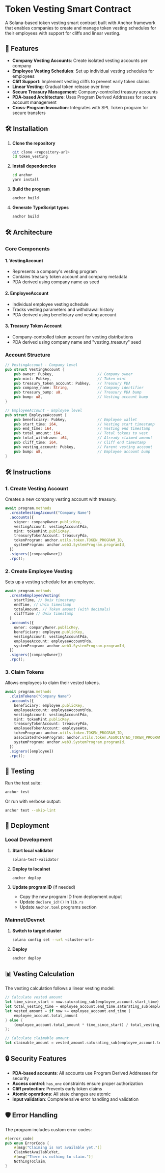 # Token Vesting Smart Contract

A Solana-based token vesting smart contract built with Anchor framework that enables companies to create and manage token vesting schedules for their employees with support for cliffs and linear vesting.

## 🚀 Features

- **Company Vesting Accounts**: Create isolated vesting accounts per company
- **Employee Vesting Schedules**: Set up individual vesting schedules for employees
- **Cliff Support**: Implement vesting cliffs to prevent early token claims
- **Linear Vesting**: Gradual token release over time
- **Secure Treasury Management**: Company-controlled treasury accounts
- **PDA-based Architecture**: Uses Program Derived Addresses for secure account management
- **Cross-Program Invocation**: Integrates with SPL Token program for secure transfers

## 🛠️ Installation

1. **Clone the repository**

   ```bash
   git clone <repository-url>
   cd token_vesting
   ```

2. **Install dependencies**

   ```bash
   cd anchor
   yarn install
   ```

3. **Build the program**

   ```bash
   anchor build
   ```

4. **Generate TypeScript types**
   ```bash
   anchor build
   ```

## 🛠️ Architecture

### Core Components

#### 1. **VestingAccount**

- Represents a company's vesting program
- Contains treasury token account and company metadata
- PDA derived using company name as seed

#### 2. **EmployeeAccount**

- Individual employee vesting schedule
- Tracks vesting parameters and withdrawal history
- PDA derived using beneficiary and vesting account

#### 3. **Treasury Token Account**

- Company-controlled token account for vesting distributions
- PDA derived using company name and "vesting_treasury" seed

### Account Structure

```rust
// VestingAccount - Company level
pub struct VestingAccount {
    pub owner: Pubkey,                    // Company owner
    pub mint: Pubkey,                     // Token mint
    pub treasury_token_account: Pubkey,   // Treasury PDA
    pub company_name: String,             // Company identifier
    pub treasury_bump: u8,                // Treasury PDA bump
    pub bump: u8,                         // Vesting account bump
}

// EmployeeAccount - Employee level
pub struct EmployeeAccount {
    pub beneficiary: Pubkey,              // Employee wallet
    pub start_time: i64,                  // Vesting start timestamp
    pub end_time: i64,                    // Vesting end timestamp
    pub total_amount: i64,                // Total tokens to vest
    pub total_withdrawn: i64,             // Already claimed amount
    pub cliff_time: i64,                  // Cliff end timestamp
    pub vesting_account: Pubkey,          // Parent vesting account
    pub bump: u8,                         // Employee account bump
}
```

## 🛠️ Instructions

### 1. Create Vesting Account

Creates a new company vesting account with treasury.

```typescript
await program.methods
  .createVestingAccount("Company Name")
  .accounts({
    signer: companyOwner.publicKey,
    vestingAccount: vestingAccountPda,
    mint: tokenMint.publicKey,
    treasuryTokenAccount: treasuryPda,
    tokenProgram: anchor.utils.token.TOKEN_PROGRAM_ID,
    systemProgram: anchor.web3.SystemProgram.programId,
  })
  .signers([companyOwner])
  .rpc();
```

### 2. Create Employee Vesting

Sets up a vesting schedule for an employee.

```typescript
await program.methods
  .createEmployeeVesting(
    startTime, // Unix timestamp
    endTime, // Unix timestamp
    totalAmount, // Token amount (with decimals)
    cliffTime // Unix timestamp
  )
  .accounts({
    owner: companyOwner.publicKey,
    beneficiary: employee.publicKey,
    vestingAccount: vestingAccountPda,
    employeeAccount: employeeAccountPda,
    systemProgram: anchor.web3.SystemProgram.programId,
  })
  .signers([companyOwner])
  .rpc();
```

### 3. Claim Tokens

Allows employees to claim their vested tokens.

```typescript
await program.methods
  .claimTokens("Company Name")
  .accounts({
    beneficiary: employee.publicKey,
    employeeAccount: employeeAccountPda,
    vestingAccount: vestingAccountPda,
    mint: tokenMint.publicKey,
    treasuryTokenAccount: treasuryPda,
    employeeTokenAccount: employeeAta,
    tokenProgram: anchor.utils.token.TOKEN_PROGRAM_ID,
    associatedTokenProgram: anchor.utils.token.ASSOCIATED_TOKEN_PROGRAM_ID,
    systemProgram: anchor.web3.SystemProgram.programId,
  })
  .signers([employee])
  .rpc();
```

## 🧪 Testing

Run the test suite:

```bash
anchor test
```

Or run with verbose output:

```bash
anchor test --skip-lint
```

## 🚀 Deployment

### Local Development

1. **Start local validator**

   ```bash
   solana-test-validator
   ```

2. **Deploy to localnet**

   ```bash
   anchor deploy
   ```

3. **Update program ID** (if needed)
   - Copy the new program ID from deployment output
   - Update `declare_id!()` in `lib.rs`
   - Update `Anchor.toml` programs section

### Mainnet/Devnet

1. **Switch to target cluster**

   ```bash
   solana config set --url <cluster-url>
   ```

2. **Deploy**
   ```bash
   anchor deploy
   ```

## 📊 Vesting Calculation

The vesting calculation follows a linear vesting model:

```rust
// Calculate vested amount
let time_since_start = now.saturating_sub(employee_account.start_time);
let total_vesting_time = employee_account.end_time.saturating_sub(employee_account.start_time);
let vested_amount = if now >= employee_account.end_time {
    employee_account.total_amount
} else {
    (employee_account.total_amount * time_since_start) / total_vesting_time
};

// Calculate claimable amount
let claimable_amount = vested_amount.saturating_sub(employee_account.total_withdrawn);
```

## 🔒 Security Features

- **PDA-based accounts**: All accounts use Program Derived Addresses for security
- **Access control**: `has_one` constraints ensure proper authorization
- **Cliff protection**: Prevents early token claims
- **Atomic operations**: All state changes are atomic
- **Input validation**: Comprehensive error handling and validation

## 🛡️ Error Handling

The program includes custom error codes:

```rust
#[error_code]
pub enum ErrorCode {
    #[msg("Claiming is not available yet.")]
    ClaimNotAvailableYet,
    #[msg("There is nothing to claim.")]
    NothingToClaim,
}
```
